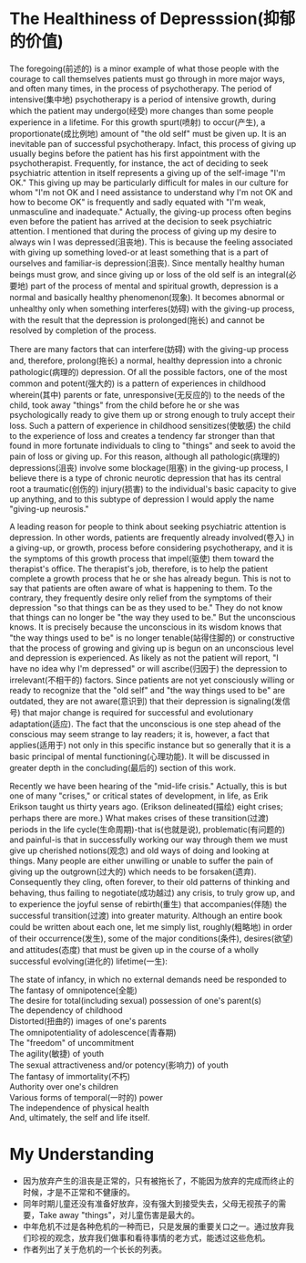 # The Healthiness of Depresssion(抑郁的价值)
The foregoing(前述的) is a minor example of what those people with the courage to call themselves patients must go through in more major ways, and often many times, in the process of psychotherapy. The period of intensive(集中地) psychotherapy is a period of intensive growth, during which the patient may undergo(经受) more changes than some people experience in a lifetime. For this growth spurt(喷射) to occur(产生), a proportionate(成比例地) amount of "the old self" must be given up. It is an inevitable pan of successful psychotherapy. Infact, this process of giving up usually begins before the patient has his first appointment with the psychotherapist. Frequently, for instance, the act of deciding to seek psychiatric attention in itself represents a giving up of the self-image "I'm OK." This giving up may be particularly difficult for males in our culture for whom "I'm not OK and I need assistance to understand why I'm not OK and how to become OK" is frequently and sadly equated with "I'm weak, unmasculine and inadequate." Actually, the giving-up process often begins even before the patient has arrived at the decision to seek psychiatric attention. I mentioned that during the process of giving up my desire to always win I was depressed(沮丧地). This is because the feeling associated with giving up something loved-or at least something that is a part of ourselves and familiar-is depression(沮丧). Since mentally healthy human beings must grow, and since giving up or loss of the old self is an integral(必要地) part of the process of mental and spiritual growth, depression is a normal and basically healthy phenomenon(现象). It becomes abnormal or unhealthy only when something interferes(妨碍) with the giving-up process, with the result that the depression is prolonged(拖长) and cannot be resolved by completion of the process.


There are many factors that can interfere(妨碍) with the giving-up process and, therefore, prolong(拖长) a normal, healthy depression into a chronic pathologic(病理的) depression. Of all the possible factors, one of the most common and potent(强大的) is a pattern of experiences in childhood wherein(其中) parents or fate, unresponsive(无反应的) to the needs of the child, took away "things" from the child before he or she was psychologically ready to give them up or strong enough to truly accept their loss. Such a pattern of experience in childhood sensitizes(使敏感) the child to the experience of loss and creates a tendency far stronger than that found in more fortunate individuals to cling to "things" and seek to avoid the pain of loss or giving up. For this reason, although all pathologic(病理的) depressions(沮丧) involve some blockage(阻塞) in the giving-up process, I believe there is a type of chronic neurotic depression that has its central root a traumatic(创伤的) injury(损害) to the individual's basic capacity to give up anything, and to this subtype of depression I would apply the name "giving-up neurosis."


A leading reason for people to think about seeking psychiatric attention is depression. In other words, patients are frequently already involved(卷入) in a giving-up, or growth, process before considering psychotherapy, and it is the symptoms of this growth process that impel(驱使) them toward the therapist's office. The therapist's job, therefore, is to help the patient complete a growth process that he or she has already begun. This is not to say that patients are often aware of what is happening to them. To the contrary, they frequently desire only relief from the symptoms of their depression "so that things can be as they used to be." They do not know that things can no longer be "the way they used to be." But the unconscious knows. It is precisely because the unconscious in its wisdom knows that "the way things used to be" is no longer tenable(站得住脚的) or constructive that the process of growing and giving up is begun on an unconscious level and depression is experienced. As likely as not the patient will report, "I have no idea why I'm depressed" or will ascribe(归因于) the depression to irrelevant(不相干的) factors. Since patients are not yet consciously willing or ready to recognize that the "old self" and "the way things used to be" are outdated, they are not aware(意识到) that their depression is signaling(发信号) that major change is required for successful and evolutionary adaptation(适应). The fact that the unconscious is one step ahead of the conscious may seem strange to lay readers; it is, however, a fact that applies(适用于) not only in this specific instance but so generally that it is a basic principal of mental functioning(心理功能). It will be discussed in greater depth in the concluding(最后的) section of this work.


Recently we have been hearing of the "mid-life crisis." Actually, this is but one of many "crises," or critical states of development, in life, as Erik Erikson taught us thirty years ago. (Erikson delineated(描绘) eight crises; perhaps there are more.) What makes crises of these transition(过渡) periods in the life cycle(生命周期)-that is(也就是说), problematic(有问题的) and painful-is that in successfully working our way through them we must give up cherished notions(观念) and old ways of doing and looking at things. Many people are either unwilling or unable to suffer the pain of giving up the outgrown(过大的) which needs to be forsaken(遗弃). Consequently they cling, often forever, to their old patterns of thinking and behaving, thus failing to negotiate(成功越过) any crisis, to truly grow up, and to experience the joyful sense of rebirth(重生) that accompanies(伴随) the successful transition(过渡) into greater maturity. Although an entire book could be written about each one, let me simply list, roughly(粗略地) in order of their occurrence(发生), some of the major conditions(条件), desires(欲望) and attitudes(态度) that must be given up in the course of a wholly successful evolving(进化的) lifetime(一生):  

The state of infancy, in which no external demands need be responded to  
The fantasy of omnipotence(全能)  
The desire for total(including sexual) possession of one's parent(s)  
The dependency of childhood  
Distorted(扭曲的) images of one's parents  
The omnipotentiality of adolescence(青春期)  
The "freedom" of uncommitment  
The agility(敏捷) of youth  
The sexual attractiveness and/or potency(影响力) of youth  
The fantasy of immortality(不朽)  
Authority over one's children  
Various forms of temporal(一时的) power  
The independence of physical health  
And, ultimately, the self and life itself.  
# My Understanding
* 因为放弃产生的沮丧是正常的，只有被拖长了，不能因为放弃的完成而终止的时候，才是不正常和不健康的。
* 同年时期儿童还没有准备好放弃，没有强大到接受失去，父母无视孩子的需要，Take away "things"，对儿童伤害是最大的。
* 中年危机不过是各种危机的一种而已，只是发展的重要关口之一。通过放弃我们珍视的观念，放弃我们做事和看待事情的老方式，能透过这些危机。
* 作者列出了关于危机的一个长长的列表。
